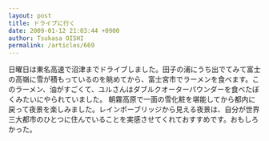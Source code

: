 ```yaml
---
layout: post
title: ドライブに行く
date: 2009-01-12 21:03:44 +0900
author: Tsukasa OISHI
permalink: /articles/669
---
```


日曜日は東名高速で沼津までドライブしました。田子の浦にうち出でてみて富士の高嶺に雪が積もっているのを眺めてから、富士宮市でラーメンを食べます。このラーメン、油がすごくて、ユルさんはダブルクオーターパウンダーを食べたぼくみたいにやられていました。
朝霧高原で一面の雪化粧を堪能してから都内に戻って夜景を楽しみました。レインポーブリッジから見える夜景は、自分が世界三大都市のひとつに住んでいることを実感させてくれておすすめです。おもしろかった。

